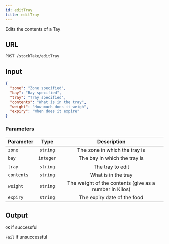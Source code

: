 ```yaml
---
id: editTray
title: editTray
---
```

Edits the contents of a Tay
## URL
```http request
POST /stockTake/editTray
```

## Input
```json
{
  "zone": "Zone specified",
  "bay": "Bay specified",
  "tray": "Tray specified",
  "contents": "What is in the tray",
  "weight": "How much does it weigh",
  "expiry": "When does it expire"
}
```

### Parameters
| Parameter        |      Type     |   Description |
| ------------- | :-----------: | :-----: |
| `zone`     | `string` | The zone in which the tray is |
| `bay`      |   `integer`    | The bay in which the tray is|
| `tray` |   `string`    | The tray to edit|
| `contents` |   `string`    |  What is in the tray |
| `weight` |   `string`    |  The weight of the contents (give as a number in Kilos)|
| `expiry` |   `string`    |  The expiry date of the food |


## Output
`OK` if successful

`Fail` if unsuccessful